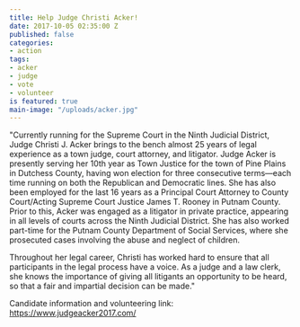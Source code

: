 ```yaml
---
title: Help Judge Christi Acker!
date: 2017-10-05 02:35:00 Z
published: false
categories:
- action
tags:
- acker
- judge
- vote
- volunteer
is featured: true
main-image: "/uploads/acker.jpg"
---
```


"Currently running for the Supreme Court in the Ninth Judicial District, Judge Christi J. Acker brings to the bench almost 25 years of legal experience as a town judge, court attorney, and litigator. Judge Acker is presently serving her 10th year as Town Justice for the town of Pine Plains in Dutchess County, having won election for three consecutive terms—each time running on both the Republican and Democratic lines. She has also been employed for the last 16 years as a Principal Court Attorney to County Court/Acting Supreme Court Justice James T. Rooney in Putnam County. Prior to this, Acker was engaged as a litigator in private practice, appearing in all levels of courts across the Ninth Judicial District. She has also worked part-time for the Putnam County Department of Social Services, where she prosecuted cases involving the abuse and neglect of children. 

 Throughout her legal career, Christi has worked hard to ensure that all participants in the legal process have a voice. As a judge and a law clerk, she knows the importance of giving all litigants an opportunity to be heard, so that a fair and impartial decision can be made."

Candidate information and volunteering link: https://www.judgeacker2017.com/